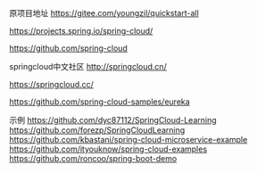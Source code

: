 原项目地址
https://gitee.com/youngzil/quickstart-all



https://projects.spring.io/spring-cloud/

https://github.com/spring-cloud

springcloud中文社区
http://springcloud.cn/

https://springcloud.cc/


https://github.com/spring-cloud-samples/eureka


示例
https://github.com/dyc87112/SpringCloud-Learning
https://github.com/forezp/SpringCloudLearning
https://github.com/kbastani/spring-cloud-microservice-example
https://github.com/ityouknow/spring-cloud-examples
https://github.com/roncoo/spring-boot-demo


